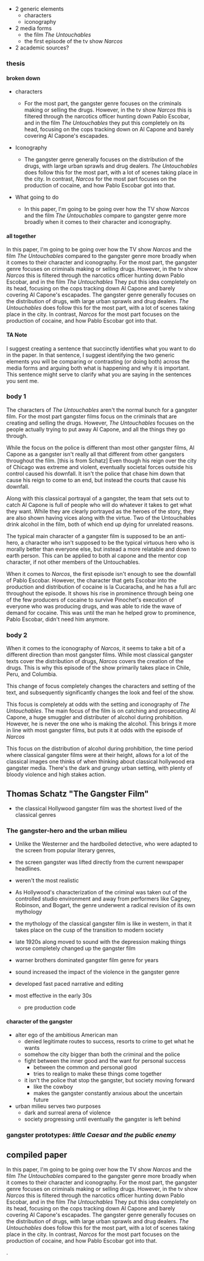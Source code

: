 - 2 generic elements
  - characters
  - iconography
- 2 media forms
  - the film *The Untouchables*
  - the first episode of the tv show *Narcos*
- 2 academic sources?

### thesis

#### broken down
- characters
  - For the most part, the gangster genre focuses on the criminals making or selling the drugs. However, in the tv show *Narcos* this is filtered through the narcotics officer hunting down Pablo Escobar, and in the film *The Untouchables* they put this completely on its head, focusing on the cops tracking down on Al Capone and barely covering Al Capone's escapades.

- Iconography
  - The gangster genre generally focuses on the distribution of the drugs, with large urban sprawls and drug dealers. *The Untouchables* does follow this for the most part, with a lot of scenes taking place in the city. In contrast, *Narcos* for the most part focuses on the production of cocaine, and how Pablo Escobar got into that.

- What going to do
  - In this paper, I'm going to be going over how the TV show *Narcos* and the film *The Untouchables* compare to gangster genre more broadly when it comes to their character and iconography.

#### all together
In this paper, I'm going to be going over how the TV show *Narcos* and the film *The Untouchables* compared to the gangster genre more broadly when it comes to their character and iconography. For the most part, the gangster genre focuses on criminals making or selling drugs. However, in the tv show *Narcos* this is filtered through the narcotics officer hunting down Pablo Escobar, and in the film *The Untouchables* They put this idea completely on its head, focusing on the cops tracking down Al Capone and barely covering Al Capone's escapades. The gangster genre generally focuses on the distribution of drugs, with large urban sprawls and drug dealers. *The Untouchables* does follow this for the most part, with a lot of scenes taking place in the city. In contrast, *Narcos* for the most part focuses on the production of cocaine, and how Pablo Escobar got into that.

#### TA Note
I suggest creating a sentence that succinctly identifies what you want to
do in the paper. In that sentence, I suggest identifying the two generic
elements you will be comparing or contrasting (or doing both) across the
media forms and arguing both what is happening and why it is important.
This sentence might serve to clarify what you are saying in the sentences
you sent me.

### body 1
The characters of *The Untouchables* aren't the normal bunch for a gangster film. For the most part gangster films focus on the criminals that are creating and selling the drugs. However, *The Untouchables* focuses on the people actually trying to put away Al Capone, and all the things they go through.

While the focus on the police is different than most other gangster films, Al Capone as a gangster isn't really all that different from other gangsters throughout the film. [this is from Schatz] Even though his reign over the city of Chicago was extreme and violent, eventually societal forces outside his control caused his downfall. It isn't the police that chase him down that cause his reign to come to an end, but instead the courts that cause his downfall.

Along with this classical portrayal of a gangster, the team that sets out to catch Al Capone is full of people who will do whatever it takes to get what they want. While they are clearly portrayed as the heroes of the story, they are also shown having vices along with the virtue. Two of the Untouchables drink alcohol in the film, both of which end up dying for unrelated reasons.

The typical main character of a gangster film is supposed to be an anti-hero, a character who isn't supposed to be the typical virtuous hero who is morally better than everyone else, but instead a more relatable and down to earth person. This can be applied to both al capone and the mentor cop character<!-- find his name-->, if not other members of the Untouchables. 

























When it comes to *Narcos*, the first episode isn't enough to see the downfall of Pablo Escobar. However, the character that gets Escobar into the production and distribution of cocaine is <!-- check for what they call him--> la Cucaracha, and he has a full arc throughout the episode. It shows his rise in prominence through being one of the few producers of cocaine to survive Pinochet's execution of everyone who was producing drugs, and was able to ride the wave of demand for cocaine. This was until the man he helped grow to prominence, Pablo Escobar, didn't need him anymore.












### body 2

When it comes to the iconography of *Narcos*, it seems to take a bit of a different direction than most gangster films. While most classical gangster texts cover the distribution of drugs, *Narcos* covers the creation of the drugs. This is why this episode of the show primarily takes place in Chile, Peru, and Columbia.

This change of focus completely changes the characters and setting of the text, and subsequently significantly changes the look and feel of the show.

This focus is completely at odds with the setting and iconography of *The Untouchables*. The main focus of the film is on catching and prosecuting Al Capone, a huge smuggler and distributer of alcohol during prohibition. However, he is never the one who is making the alcohol. This brings it more in line with most gangster films, but puts it at odds with the episode of *Narcos*

This focus on the distribution of alcohol during prohibition, the time period where classical gangster films were at their height, allows for a lot of the classical images one thinks of when thinking about classical hollywood era gangster media. There's the dark and grungy urban setting, with plenty of bloody violence and high stakes action.

























## Thomas Schatz "The Gangster Film"
- the classical Hollywood gangster film was the shortest lived of the classical genres

### The gangster-hero and the urban milieu
- Unlike the Westerner and the hardboiled detective, who were adapted to the screen from popular literary genres,
- the screen gangster was lifted directly from the current newspaper headlines.
- weren't the most realistic
- As Hollywood's characterization of the criminal was taken out of the controlled studio environment and away from performers like Cagney, Robinson, and Bogart, the genre underwent a radical revision of its own mythology
- the mythology of the classical gangster film is like in western, in that it takes place on the cusp of the transition to modern society

- late 1920s along moved to sound with the depression making things worse completely changed up the gangster film
- warner brothers dominated gangster film genre for years
- sound increased the impact of the violence in the gangster genre
- developed fast paced narrative and editing
- most effective in the early 30s
  - pre production code


#### character of the gangster
- alter ego of the ambitious American man
  - denied legitimate routes to success, resorts to crime to get what he wants
  - somehow the city bigger than both the criminal and the police
  - fight between the inner good and the want for personal success
    - between the common and personal good
    - tries to realign to make these things come together
  - it isn't the police that stop the gangster, but society moving forward
    - like the cowboy
    - makes the gangster constantly anxious about the uncertain future
- urban milieu serves two purposes
  - dark and surreal arena of violence
  - society progressing until eventually the gangster is left behind

### gangster prototypes: *little Caesar and the public enemy*

## compiled paper
In this paper, I'm going to be going over how the TV show *Narcos* and the film *The Untouchables* compared to the gangster genre more broadly when it comes to their character and iconography. For the most part, the gangster genre focuses on criminals making or selling drugs. However, in the tv show *Narcos* this is filtered through the narcotics officer hunting down Pablo Escobar, and in the film *The Untouchables* They put this idea completely on its head, focusing on the cops tracking down Al Capone and barely covering Al Capone's escapades. The gangster genre generally focuses on the distribution of drugs, with large urban sprawls and drug dealers. *The Untouchables* does follow this for the most part, with a lot of scenes taking place in the city. In contrast, *Narcos* for the most part focuses on the production of cocaine, and how Pablo Escobar got into that.









.
